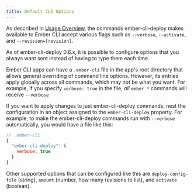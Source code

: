 ```yaml
---
title: Default CLI Options
---
```


As described in [Usage Overview](../usage-overview/), the commands ember-cli-deploy makes available to Ember CLI accept various flags such as `--verbose`, `--activate`, and `--revision=[revision]`.

As of ember-cli-deploy 0.6.x, it is possible to configure options that you always want sent instead of having to type them each time.

Ember CLI apps can have a `.ember-cli` file in the app's root directory that allows general overriding of command line options. However, its entries apply globally across all commands, which may not be what you want. For example, if you specify `verbose: true` in the file, *all* `ember *` commands will receive `--verbose`

If you want to apply changes to just ember-cli-deploy commands, nest the configuration in an object assigned to the `ember-cli-deploy` property. For example, to make the ember-cli-deploy commands run with `--verbose` automatically, you would have a file like this:

```javascript
// .ember-cli
{
  "ember-cli-deploy": {
    verbose: true
  }
}
```

Other supported options that can be configured like this are `deploy-config-file` (string), `amount` (number, how many revisions to list), and `activate` (boolean).
